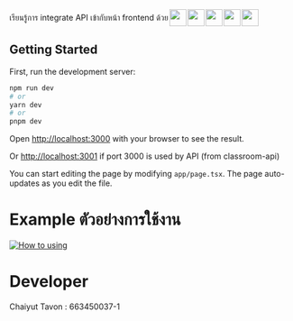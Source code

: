 <div style="display:flex; align-items: center; gap: 2px">
เรียนรู้การ integrate API เข้ากับหน้า frontend ด้วย

<img  height="30" src="https://skillicons.dev/icons?i=nextjs">

<img height="30" src="https://skillicons.dev/icons?i=nodejs">

<img  height="30" src="https://raw.githubusercontent.com/marwin1991/profile-technology-icons/refs/heads/main/icons/material_ui.png">

<img  height="30" src="https://raw.githubusercontent.com/marwin1991/profile-technology-icons/refs/heads/main/icons/tailwind_css.png">

<img  height="30" src="https://raw.githubusercontent.com/marwin1991/profile-technology-icons/refs/heads/main/icons/docker.png">

</div>

## Getting Started
First, run the development server:

```bash
npm run dev
# or
yarn dev
# or
pnpm dev
```

Open [http://localhost:3000](http://localhost:3000) with your browser to see the result.

Or [http://localhost:3001](http://localhost:3001) if port 3000 is used by API (from classroom-api)

You can start editing the page by modifying `app/page.tsx`. The page auto-updates as you edit the file.

# Example ตัวอย่างการใช้งาน
[![How to using](/public/example.gif)](/public/example.gif)

# Developer 
Chaiyut Tavon : 663450037-1